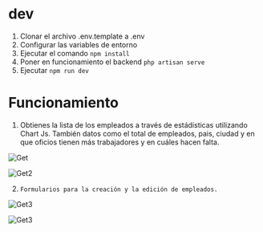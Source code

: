 # dev
1. Clonar el archivo .env.template a .env
2. Configurar las variables de entorno
3. Ejecutar el comando ```npm install```
4. Poner en funcionamiento el backend
   ``` php artisan serve ```
5. Ejecutar ```npm run dev```

# Funcionamiento

1. Obtienes la lista de los empleados a través de estádisticas utilizando Chart Js. También datos como el total de empleados, pais, ciudad y en que oficios tienen más trabajadores y en cuáles hacen falta.

![Get](https://imgur.com/7T2XnUA.png) 

![Get2](https://imgur.com/0LCElgx.png)
 
2. ``Formularios para la creación y la edición de empleados.``

![Get3](https://imgur.com/rlKS0jT.png)

![Get3](https://imgur.com/UCWRze0.png)




